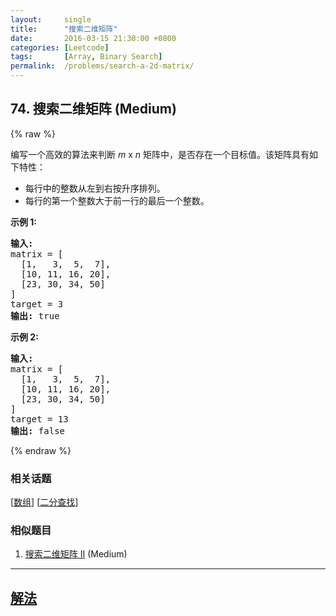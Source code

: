 ```yaml
---
layout:     single
title:      "搜索二维矩阵"
date:       2016-03-15 21:30:00 +0800
categories: [Leetcode]
tags:       [Array, Binary Search]
permalink:  /problems/search-a-2d-matrix/
---
```


## 74. 搜索二维矩阵 (Medium)

{% raw %}

<p>编写一个高效的算法来判断&nbsp;<em>m</em> x <em>n</em>&nbsp;矩阵中，是否存在一个目标值。该矩阵具有如下特性：</p>

<ul>
	<li>每行中的整数从左到右按升序排列。</li>
	<li>每行的第一个整数大于前一行的最后一个整数。</li>
</ul>

<p><strong>示例&nbsp;1:</strong></p>

<pre><strong>输入:</strong>
matrix = [
  [1,   3,  5,  7],
  [10, 11, 16, 20],
  [23, 30, 34, 50]
]
target = 3
<strong>输出:</strong> true
</pre>

<p><strong>示例&nbsp;2:</strong></p>

<pre><strong>输入:</strong>
matrix = [
  [1,   3,  5,  7],
  [10, 11, 16, 20],
  [23, 30, 34, 50]
]
target = 13
<strong>输出:</strong> false</pre>

{% endraw %}

### 相关话题
  [[数组](https://github.com/openset/leetcode/tree/master/tag/array/README.md)]
  [[二分查找](https://github.com/openset/leetcode/tree/master/tag/binary-search/README.md)]

### 相似题目
  1. [搜索二维矩阵 II](/problems/search-a-2d-matrix-ii) (Medium)

---

## [解法](https://github.com/openset/leetcode/tree/master/problems/search-a-2d-matrix)
